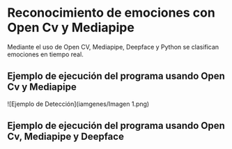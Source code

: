 # Reconocimiento de emociones con Open Cv y Mediapipe
Mediante el uso de Open CV, Mediapipe, Deepface y Python se clasifican emociones en tiempo real.

## Ejemplo de ejecución del programa usando Open Cv y Mediapipe
![Ejemplo de Detección](iamgenes/Imagen 1.png)
## Ejemplo de ejecución del programa usando Open Cv, Mediapipe y Deepface

